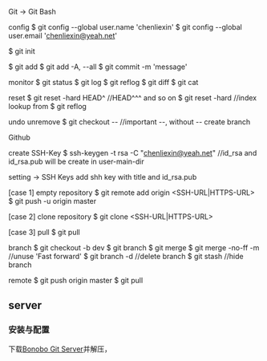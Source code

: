 
Git -> Git Bash

config
$ git config --global user.name 'chenliexin'
$ git config --global user.email 'chenliexin@yeah.net'

$ git init

$ git add <path>
$ git add -A, --all
$ git commit -m 'message'

monitor
$ git status
$ git log
$ git reflog
$ git diff <path>
$ git cat <path>

reset
$ git reset -hard HEAD^ //HEAD^^^ and so on
$ git reset -hard <index> //index lookup from $ git reflog

undo unremove
$ git checkout -- <path> //important --, without -- create branch

Github 

create SSH-Key
$ ssh-keygen -t rsa -C "chenliexin@yeah.net"
//id_rsa and id_rsa.pub will be create in user-main-dir

setting -> SSH Keys
add shh key with title and id_rsa.pub

[case 1] empty repository
$ git remote add origin <SSH-URL|HTTPS-URL>
$ git push -u origin master

[case 2] clone repository
$ git clone <SSH-URL|HTTPS-URL>

[case 3] pull
$ git pull

branch
$ git checkout -b dev
$ git branch
$ git merge <branch-name>
$ git merge -no-ff -m //unuse 'Fast forward'
$ git branch -d <branch-name> //delete branch
$ git stash //hide branch

remote
$ git push origin master
$ git pull


## server

### 安装与配置

下载[Bonobo Git Server](https://bonobogitserver.com/)并解压，


